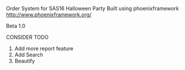 Order System for SAS16 Halloween Party
Built using phoenixframework
http://www.phoenixframework.org/

Beta 1.0

CONSIDER TODO

1. Add more report feature
2. Add Search
3. Beautify

